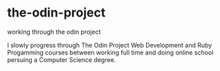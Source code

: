 # the-odin-project
 working through the odin project

I slowly progress through The Odin Project Web Development and Ruby Progamming courses between working full time and doing online school persuing a Computer Science degree.
